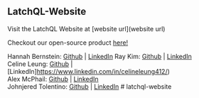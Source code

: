 ## LatchQL-Website

Visit the LatchQL Website at [website url](website url)

Checkout our open-source product [here!](https://github.com/oslabs-beta/LatchQL)


Hannah Bernstein: [Github](www.linkedin.com/in/bernstein-hannah) | [LinkedIn](https://github.com/hbernie)
Ray Kim: [Github](https://github.com/reykeem) | [LinkedIn](https://www.linkedin.com/in/raymondhkim/)                                                                                           
Celine Leung: [Github](https://github.com/ccelineleung) | [LinkedIn]https://www.linkedin.com/in/celineleung412/)        
Alex McPhail: [Github](https://github.com/mcphail-alex) | [LinkedIn](www.linkedin.com/in/mcphail-alex)                                                                             
Johnjered Tolentino: [Github](https://github.com/Johnjeredivant) | [LinkedIn](
https://www.linkedin.com/in/johnjered-tolentino/
)        # latchql-website
